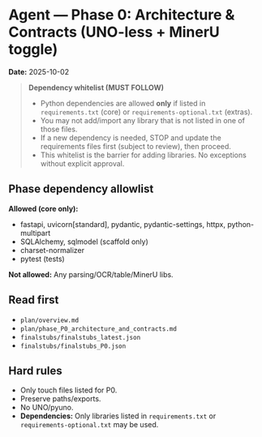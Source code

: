 # Agent — Phase 0: Architecture & Contracts (UNO-less + MinerU toggle)
**Date:** 2025-10-02

> **Dependency whitelist (MUST FOLLOW)**
>
> - Python dependencies are allowed **only** if listed in `requirements.txt` (core) or `requirements-optional.txt` (extras).
> - You may not add/import any library that is not listed in one of those files.
> - If a new dependency is needed, STOP and update the requirements files first (subject to review), then proceed.
> - This whitelist is the barrier for adding libraries. No exceptions without explicit approval.


## Phase dependency allowlist

**Allowed (core only):**
- fastapi, uvicorn[standard], pydantic, pydantic-settings, httpx, python-multipart
- SQLAlchemy, sqlmodel (scaffold only)
- charset-normalizer
- pytest (tests)

**Not allowed:** Any parsing/OCR/table/MinerU libs.


## Read first
- `plan/overview.md`
- `plan/phase_P0_architecture_and_contracts.md`
- `finalstubs/finalstubs_latest.json`
- `finalstubs/finalstubs_P0.json`

## Hard rules
- Only touch files listed for P0.
- Preserve paths/exports.
- No UNO/pyuno.
- **Dependencies:** Only libraries listed in `requirements.txt` or `requirements-optional.txt` may be used.
